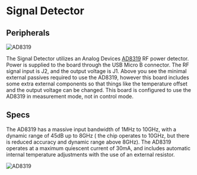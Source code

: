 # Signal Detector

## Peripherals

![AD8319](https://cloud.githubusercontent.com/assets/4998806/17704613/97e20b04-63a3-11e6-824b-6fd6cc15da59.png)

The Signal Detector utilizes an Analog Devices [AD8319](http://www.analog.com/en/products/rf-microwave/rf-power-detectors/non-rms-responding-detector/ad8319.html) RF power detector. Power is supplied to the board through the USB Micro B connector. The RF signal input is J2, and the output voltage is J1. Above you see the minimal external passives required to use the AD8319, however this board includes some extra external components so that things like the temperature offset and the output voltage can be changed. This board is configured to use the AD8319 in measurement mode, not in control mode.

## Specs

The AD8319 has a massive input bandwidth of 1MHz to 10GHz, with a dynamic range of 45dB up to 8GHz ( the chip operates to 10GHz, but there is reduced accuracy and dynamic range above 8GHz). The AD8319 operates at a maximum quiescent current of 30mA, and includes automatic internal temperature adjustments with the use of an external resistor. 

![AD8319](https://cloud.githubusercontent.com/assets/4998806/17705070/100cb1e6-63a5-11e6-9e5a-8e4cdc08ce2d.PNG)
